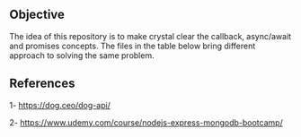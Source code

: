 ## Objective ##
The idea of this repository is to make crystal clear the callback, async/await and promises concepts. The files in the table below bring different approach to solving the same problem.

## References ##
1- https://dog.ceo/dog-api/  

2- https://www.udemy.com/course/nodejs-express-mongodb-bootcamp/
